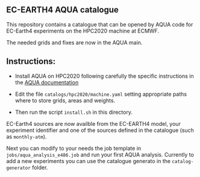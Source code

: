 ## EC-EARTH4 AQUA catalogue

This repository contains a catalogue that can be opened by AQUA code for EC-Earth4 experiments on the HPC2020 machine at ECMWF.

The needed grids and fixes are now in the AQUA main.

Instructions:
-------------

- Install AQUA on HPC2020 following carefully the specific instructions in the [AQUA documentation](https://aqua.readthedocs.io/en/latest/installation.html#installation-on-ecmwf-hpc2020)

- Edit the file ``catalogs/hpc2020/machine.yaml`` setting appropriate paths where to store grids, areas and weights.

- Then run the script ``install.sh`` in this directory.

EC-Earth4 sources are now availble from the EC-EARTH4 model, your experiment identifier and one of the sources defined in the catalogue (such as ``monthly-atm``).

Next you can modify to your needs the job template in ``jobs/aqua_analysis_e486.job`` and run your first AQUA analysis.
Currently to add a new experiments you can use the catalogue generato in the ``catalog-generator`` folder.

